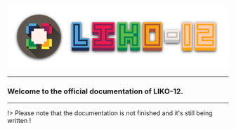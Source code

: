 ![LIKO-12's Header Image](../_media/Header_Logo.png)

---

### Welcome to the official documentation of LIKO-12.

---

!> Please note that the documentation is not finished and it's still being written !
